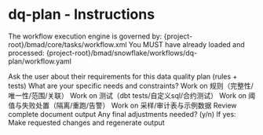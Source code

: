 # dq-plan - Instructions

<critical>The workflow execution engine is governed by: {project-root}/bmad/core/tasks/workflow.xml</critical>
<critical>You MUST have already loaded and processed: {project-root}/bmad/snowflake/workflows/dq-plan/workflow.yaml</critical>

<workflow>

<step n="1" goal="Understand Requirements">
<action>Ask the user about their requirements for this data quality plan (rules + tests)</action>
<ask>What are your specific needs and constraints?</ask>
</step>

<step n="2" goal="规则（完整性/唯一性/范围/关联）">
<action>Work on 规则（完整性/唯一性/范围/关联）</action>
<template-output section="rules"/>
</step>

<step n="3" goal="测试（dbt tests/自定义SQL/合约测试）">
<action>Work on 测试（dbt tests/自定义sql/合约测试）</action>
<template-output section="tests"/>
</step>

<step n="4" goal="阈值与失败处置（隔离/重跑/告警）">
<action>Work on 阈值与失败处置（隔离/重跑/告警）</action>
<template-output section="threshold"/>
</step>

<step n="5" goal="采样/审计表与示例数据">
<action>Work on 采样/审计表与示例数据</action>
<template-output section="sampling"/>
</step>

<step n="6" goal="Review and Finalize">
<action>Review complete document output</action>
<ask>Any final adjustments needed? (y/n)</ask>
<check>If yes:</check>
  <action>Make requested changes and regenerate output</action>
</step>

</workflow>

